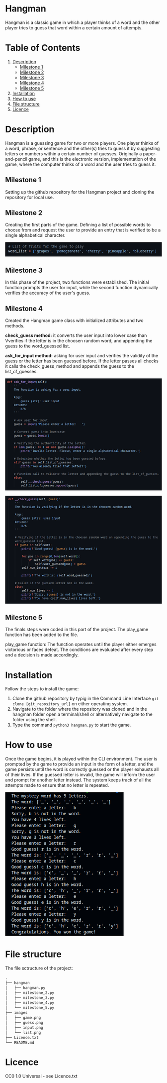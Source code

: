# Hangman
Hangman is a classic game in which a player thinks of a word and the other player tries to guess that word within a certain amount of attempts.

# Table of Contents
1. [Description](#description)
    - [Milestone 1](#milestone-1)
    - [Milestone 2](#milestone-2)
    - [Milestone 3](#milestone-3)
    - [Milestone 4](#milestone-4)
    - [Milestone 5](#milestone-5)
2. [Installation](#installation)
3. [How to use](#how-to-use)
4. [File structure](#file-structure)
5. [Licence](#licence)

# Description

Hangman is a guessing game for two or more players. One player thinks of a word, phrase, or sentence and the other(s) tries to guess it by suggesting letters or numbers within a certain number of guesses. Originally a paper-and-pencil game, and this is the electronic version, implementation of the game, where the computer thinks of a word and the user tries to guess it.

## Milestone 1

Setting up the github repository for the Hangman project and cloning the repository for local use.

## Milestone 2

Creating the first parts of the game.
Defining a list of possible words to choose from and request the user to provide an entry that is verified to be a single alphabetical character.

![](images/list.png)

## Milestone 3

In this phase of the project, two functions were established. The initial function prompts the user for input, while the second function dynamically verifies the accuracy of the user's guess.

## Milestone 4

Created the Hangman game class with initialized attributes and two methods.

**check_guess method:** it converts the user input into lower case than Vverifies if the letter is in the choosen random word,
                    and appending the guess to the word_guessed list.

**ask_for_input method:** asking for user input and verifies the validity of the guess or the letter has been guessed before. If the letter passes all checks it calls the check_guess_method and appends the guess to the list_of_guesses.

![](images/input.png)

![](images/guess.png)

## Milestone 5

The finals steps were coded in this part of the project.
The play_game function has been added to the file.

play_game function: The function operates until the player either emerges victorious or faces defeat.
                    The conditions are evaluated after every step and a decision is made accordingly. 

# Installation 

Follow the steps to install the game:

1. Clone the github repository by typig in the Command Line Interface ```git clone [git_repository_url]``` on either operating system.
2. Navigate to the folder where the repository was cloned and in the hangman folder open a terminal/shell or alternatively navigate to the folder using the shell.
3. Type the command  ```python3 hangman.py``` to start the game.

# How to use

Once the game begins, it is played within the CLI environment. 
The user is prompted by the game to provide an input in the form of a letter, and the game persists until the word is correctly guessed
or the player exhausts all of their lives.
If the guessed letter is invalid, the game will inform the user and prompt for another letter instead.
The system keeps track of all the attempts made to ensure that no letter is repeated.

![](images/game.png)

# File structure

The file sctructure of the project: 

```
.
├── hangman
│   ├── hangman.py
│   ├── milestone_2.py
│   ├── milestone_3.py
│   ├── milestone_4.py
│   └── milestone_5.py
├── images
│   ├── game.png
│   ├── guess.png
│   ├── input.png
│   └── list.png
├── Licence.txt
└── README.md
```

# Licence

CC0 1.0 Universal - see Licence.txt